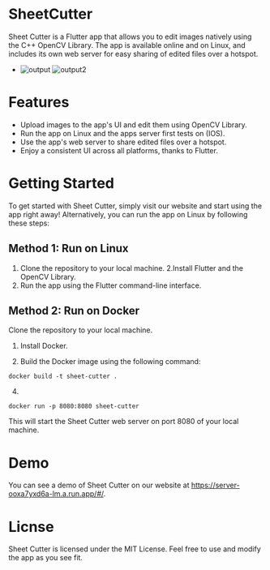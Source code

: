 # SheetCutter
Sheet Cutter is a Flutter app that allows you to edit images natively using the C++ OpenCV Library. The app is available online and on Linux, and includes its own web server for easy sharing of edited files over a hotspot.
- ![output](https://user-images.githubusercontent.com/48091139/235527158-8db5cca7-0040-4910-a65f-38d40921772c.gif)
![output2](https://user-images.githubusercontent.com/48091139/235528923-f4d8eaf9-5834-4630-adc5-2526b50b4855.gif)



# Features
- Upload images to the app's UI and edit them using OpenCV Library.
- Run the app on Linux and the apps server first tests on (IOS).
- Use the app's web server to share edited files over a hotspot.
- Enjoy a consistent UI across all platforms, thanks to Flutter.

# Getting Started
To get started with Sheet Cutter, simply visit our website and start using the app right away! Alternatively, you can run the app on Linux by following these steps:
## Method 1: Run on Linux
1. Clone the repository to your local machine.
2.Install Flutter and the OpenCV Library.
3. Run the app using the Flutter command-line interface.
## Method 2: Run on Docker
Clone the repository to your local machine.

1. Install Docker.

2. Build the Docker image using the following command:
```
docker build -t sheet-cutter .
```
4.
```
docker run -p 8080:8080 sheet-cutter
```
This will start the Sheet Cutter web server on port 8080 of your local machine.
# Demo
You can see a demo of Sheet Cutter on our website at https://server-ooxa7yxd6a-lm.a.run.app/#/.

# Licnse
Sheet Cutter is licensed under the MIT License. Feel free to use and modify the app as you see fit.

